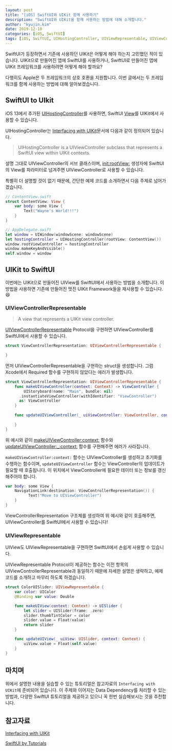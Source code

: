 ```yaml
---
layout: post
title: "[iOS] SwiftUI와 UIKit 함께 사용하기"
description: "SwiftUI와 UIKit을 함께 사용하는 방법에 대해 소개합니다."
author: "kyujin.kim"
date: 2019-12-10
categories: [iOS, SwiftUI]
tags: [iOS, SwiftUI, UIHostingController, UIViewRepresentable, UIViewControllerRepresentable]
---
```


SwiftUI가 등장하면서 기존에 사용하던 UIKit은 어떻게 해야 하는지 고민했던 적이 있습니다. UIKit으로 만들어진 앱에 SwiftUI를 사용하거나, SwiftUI로 만들어진 앱에 UIKit 프레임워크를 사용하려면 어떻게 해야 할까요?

다행히도 Apple은 두 프레임워크의 상호 호환을 지원합니다. 이번 글에서는 두 프레임워크를 함께 사용하는 방법에 대해 알아보겠습니다.

## SwiftUI to UIkit
iOS 13에서 추가된 [UIHostingController](https://developer.apple.com/documentation/swiftui/uihostingcontroller)를 사용하면, SwiftUI [View](https://developer.apple.com/documentation/swiftui/view)를 UIKit에서 사용할 수 있습니다.

UIHostingController는 [Interfacing with UIKit](https://developer.apple.com/tutorials/swiftui/interfacing-with-uikit)문서에 다음과 같이 정의되어 있습니다.
> UIHostingController is a UIViewController subclass that represents a SwiftUI view within UIKit contexts.

설명 그대로 UIViewController의 서브 클래스이며, [init:rootView:](https://developer.apple.com/documentation/swiftui/uihostingcontroller/3278015-init) 생성자에 SwiftUI의 View를 파라미터로 넘겨주면 UIViewController로 사용할 수 있습니다.

특별히 더 설명할 것이 없기 때문에, 간단한 예제 코드를 소개하면서 다음 주제로 넘어가겠습니다.

```swift
// ContentView.swift
struct ContentView: View {
    var body: some View {
        Text("Wayne's World!!!")
    }
}

// AppDelegate.swift
let window = UIWindow(windowScene: windowScene)
let hostingController = UIHostingController(rootView: ContentView())
window.rootViewController = hostingController
window.makeKeyAndVisible()
self.window = window
```

## UIKit to SwiftUI
이번에는 UIKit으로 만들어진 UIView를 SwiftUI에서 사용하는 방법을 소개합니다. 이 방법을 사용하면 기존에 만들어진 멋진 UIKit Framework들을 재사용할 수 있습니다. 😆

### UIViewControllerRepresentable
> A view that represents a UIKit view controller.

[UIViewControllerRepresentable](https://developer.apple.com/documentation/swiftui/uiviewcontrollerrepresentable) Protocol을 구현하면 UIViewController를 SwiftUI에서 사용할 수 있습니다.

```swift
struct ViewControllerRepresentation: UIViewControllerRepresentable {
    
}
```

먼저 UIViewControllerRepresentable을 구현하는 struct을 생성합니다. 그럼 Xcode에서 Required 함수를 구현하지 않았다는 에러가 발생합니다.

```swift
struct ViewControllerRepresentation: UIViewControllerRepresentable {
    func makeUIViewController(context: Context) -> ViewController {
        UIStoryboard(name: "Main", bundle: nil)
      .instantiateViewController(withIdentifier: "ViewController")
      as! ViewController
    }
    
    func updateUIViewController(_ uiViewController: ViewController, context: Context) {
        
    }
}
```

위 예시와 같이 [makeUIViewController:context:](https://developer.apple.com/documentation/swiftui/uiviewcontrollerrepresentable/3278034-makeuiviewcontroller) 함수와 [updateUIViewController:_:context:](https://developer.apple.com/documentation/swiftui/uiviewcontrollerrepresentable/3278035-updateuiviewcontroller) 함수를 구현해주면 에러가 사라집니다.

`makeUIViewController:context:` 함수는 UIViewController를 생성하고 초기화를 수행하는 함수이며, `updateUIViewController` 함수는 ViewController의 업데이트가 필요할 때 호출됩니다. 이 위치에서 ViewController에 필요한 데이터 또는 정보를 갱신해주어야 합니다.

```swift
var body: some View {
    NavigationLink(destination: ViewControllerRepresentation()) {
          Text("Move to UIViewController")
    }
}
```

ViewControllerRepresentation 구조체를 생성하여 위 예시와 같이 호출해주면, UIViewController를 SwiftUI에서 사용할 수 있습니다!

### UIViewRepresentable
UIView도 UIViewRepresentable을 구현하면 SwiftUI에서 손쉽게 사용할 수 있습니다. 

UIViewRepresentable Protocol이 제공하는 함수는 이전 항목의 UIViewControllerRepresentable과 동일하기 때문에 자세한 설명은 생략하고, 예제 코드를 소개하고 마무리 하도록 하겠습니다.

```swift
struct ColorUISlider: UIViewRepresentable {
    var color: UIColor
    @Binding var value: Double

    func makeUIView(context: Context) -> UISlider {
        let slider = UISlider(frame: .zero)
        slider.thumbTintColor = color
        slider.value = Float(value)
        return slider
    }

    func updateUIView(_ uiView: UISlider, context: Context) {
        uiView.value = Float(self.value)
    }
}
```

## 마치며
위에서 설명한 내용을 실습할 수 있는 튜토리얼은 참고자료의 `Interfacing with UIKit`에 준비되어 있습니다. 이 주제와 이어지는 Data Dependency를 처리할 수 있는 방법과, 다양한 SwiftUI 튜토리얼을 제공하고 있으니 꼭 한번 실습해보시는 것을 추천합니다.

## 참고자료
[Interfacing with UIKit](https://developer.apple.com/tutorials/swiftui/interfacing-with-uikit)

[SwiftUI by Tutorials](https://store.raywenderlich.com/products/swiftui-by-tutorials)